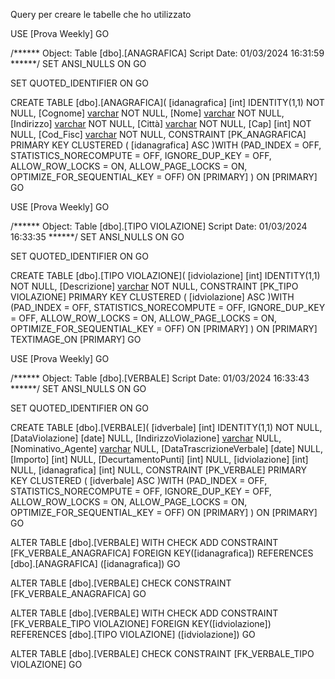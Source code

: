 Query per creare le tabelle che ho utilizzato

USE [Prova Weekly]
GO

/****** Object:  Table [dbo].[ANAGRAFICA]    Script Date: 01/03/2024 16:31:59 ******/
SET ANSI_NULLS ON
GO

SET QUOTED_IDENTIFIER ON
GO

CREATE TABLE [dbo].[ANAGRAFICA](
	[idanagrafica] [int] IDENTITY(1,1) NOT NULL,
	[Cognome] [varchar](50) NOT NULL,
	[Nome] [varchar](50) NOT NULL,
	[Indirizzo] [varchar](50) NOT NULL,
	[Città] [varchar](50) NOT NULL,
	[Cap] [int] NOT NULL,
	[Cod_Fisc] [varchar](50) NOT NULL,
 CONSTRAINT [PK_ANAGRAFICA] PRIMARY KEY CLUSTERED 
(
	[idanagrafica] ASC
)WITH (PAD_INDEX = OFF, STATISTICS_NORECOMPUTE = OFF, IGNORE_DUP_KEY = OFF, ALLOW_ROW_LOCKS = ON, ALLOW_PAGE_LOCKS = ON, OPTIMIZE_FOR_SEQUENTIAL_KEY = OFF) ON [PRIMARY]
) ON [PRIMARY]
GO



USE [Prova Weekly]
GO

/****** Object:  Table [dbo].[TIPO VIOLAZIONE]    Script Date: 01/03/2024 16:33:35 ******/
SET ANSI_NULLS ON
GO

SET QUOTED_IDENTIFIER ON
GO

CREATE TABLE [dbo].[TIPO VIOLAZIONE](
	[idviolazione] [int] IDENTITY(1,1) NOT NULL,
	[Descrizione] [varchar](max) NOT NULL,
 CONSTRAINT [PK_TIPO VIOLAZIONE] PRIMARY KEY CLUSTERED 
(
	[idviolazione] ASC
)WITH (PAD_INDEX = OFF, STATISTICS_NORECOMPUTE = OFF, IGNORE_DUP_KEY = OFF, ALLOW_ROW_LOCKS = ON, ALLOW_PAGE_LOCKS = ON, OPTIMIZE_FOR_SEQUENTIAL_KEY = OFF) ON [PRIMARY]
) ON [PRIMARY] TEXTIMAGE_ON [PRIMARY]
GO

USE [Prova Weekly]
GO

/****** Object:  Table [dbo].[VERBALE]    Script Date: 01/03/2024 16:33:43 ******/
SET ANSI_NULLS ON
GO

SET QUOTED_IDENTIFIER ON
GO

CREATE TABLE [dbo].[VERBALE](
	[idverbale] [int] IDENTITY(1,1) NOT NULL,
	[DataViolazione] [date] NULL,
	[IndirizzoViolazione] [varchar](50) NULL,
	[Nominativo_Agente] [varchar](50) NULL,
	[DataTrascrizioneVerbale] [date] NULL,
	[Importo] [int] NULL,
	[DecurtamentoPunti] [int] NULL,
	[idviolazione] [int] NULL,
	[idanagrafica] [int] NULL,
 CONSTRAINT [PK_VERBALE] PRIMARY KEY CLUSTERED 
(
	[idverbale] ASC
)WITH (PAD_INDEX = OFF, STATISTICS_NORECOMPUTE = OFF, IGNORE_DUP_KEY = OFF, ALLOW_ROW_LOCKS = ON, ALLOW_PAGE_LOCKS = ON, OPTIMIZE_FOR_SEQUENTIAL_KEY = OFF) ON [PRIMARY]
) ON [PRIMARY]
GO

ALTER TABLE [dbo].[VERBALE]  WITH CHECK ADD  CONSTRAINT [FK_VERBALE_ANAGRAFICA] FOREIGN KEY([idanagrafica])
REFERENCES [dbo].[ANAGRAFICA] ([idanagrafica])
GO

ALTER TABLE [dbo].[VERBALE] CHECK CONSTRAINT [FK_VERBALE_ANAGRAFICA]
GO

ALTER TABLE [dbo].[VERBALE]  WITH CHECK ADD  CONSTRAINT [FK_VERBALE_TIPO VIOLAZIONE] FOREIGN KEY([idviolazione])
REFERENCES [dbo].[TIPO VIOLAZIONE] ([idviolazione])
GO

ALTER TABLE [dbo].[VERBALE] CHECK CONSTRAINT [FK_VERBALE_TIPO VIOLAZIONE]
GO






